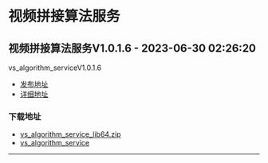 # 视频拼接算法服务
## 视频拼接算法服务V1.0.1.6 - 2023-06-30 02:26:20
vs_algorithm_serviceV1.0.1.6
*  [发布地址](https://github.com/jadehh/VideoStitching/releases/tag/vs_algorithm_serviceV1.0.1.6)
*  [详细地址](https://github.com/jadehh/jadehh_file/releases/tag/vs_algorithm_serviceV1.0.1.6)
### 下载地址
* [vs_algorithm_service_lib64.zip](https://gh.ddlc.top/https://github.com/jadehh/jadehh_file/releases/download/vs_algorithm_serviceV1.0.1.6/vs_algorithm_service_lib64.zip)
* [vs_algorithm_service](https://gh.ddlc.top/https://github.com/jadehh/jadehh_file/releases/download/vs_algorithm_serviceV1.0.1.6/vs_algorithm_service)
----